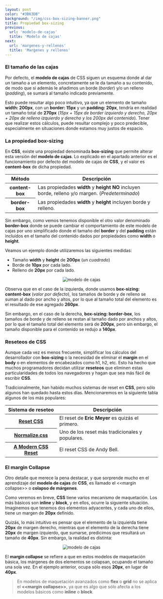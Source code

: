 ```yaml
---
layout: post
color: "#3B63DB"
background: "/img/css-box-sizing-banner.png"
title: Propiedad box-sizing
previous:
  url: 'modelo-de-cajas'
  title: 'Modelo de cajas'
next:
  url: 'margenes-y-rellenos'
  title: 'Margenes y rellenos'
---
```



### El tamaño de las cajas

Por defecto, el **modelo de cajas** de CSS siguen un esquema donde al dar un tamaño a un elemento, concretamente se le da tamaño a su contenido, de modo que si además le añadimos un borde (*border*) y/o un relleno (*padding*), se sumará al tamaño indicado previamente.

Esto puede resultar algo poco intuitivo, ya que un elemento de tamaño **width: 200px**, con un **border: 15px** y un **padding: 20px**, tendría en realidad un tamaño total de **270px** (*15px + 15px de border izquierdo y derecho, 20px + 20px de relleno izquierdo y derecho y los 200px del contenido*). Tener que realizar estos cálculos, puede resultar complejo y poco predecible, especialmente en situaciones donde estamos muy justos de espacio.

### La propiedad box-sizing

En **CSS**, existe una propiedad denominada **box-sizing** que permite alterar esta versión del **modelo de cajas**. Lo explicado en el apartado anterior es el funcionamiento por defecto del modelo de cajas de **CSS**, y el valor es **content-box** de dicha propiedad.

<table class="table table-striped table-borderless shadow-sm border">
  <thead class="thead-css">
    <th>Método</th>
    <th>Descripción</th>
  </thead>
  <tbody>
        <tr>
          <th>content-box</th>
          <td>Las propiedades <strong>width</strong> y <strong>height NO</strong> incluyen borde, relleno y/o margen. (<em>Predeterminado</em>)</td>
        </tr>
        <tr>
          <th>border-box</th>
          <td>Las propiedades <strong>width</strong> y <strong>height</strong> incluyen borde y relleno.</td>
        </tr>
  </tbody>
</table>

Sin embargo, como vemos tenemos disponible el otro valor denominado **border-box** donde se puede cambiar el comportamiento de este modelo de cajas por uno simplificado donde el tamaño del **border** y del **padding** están incluídos en el tamaño del contenido dados por propiedades como **width** o **height**.

Veamos un ejemplo donde utilizaremos las siguientes medidas:

- Tamaño **width** y **height** de **200px** (*un cuadrado*)
- Borde de **10px** por cada lado.
- Relleno de **20px** por cada lado.


<p align="center">
  <img src="{{"/img/css-border-box-sizing.png" | prepend: site.baseurl }}" alt="modelo de cajas" class="size">
</p>

Observa que en el caso de la izquierda, donde usamos **box-sizing: content-box** (*valor por defecto*), los tamaños de borde y de relleno se suman al dado por ancho y altos, por lo que al tamaño total del elemento es el resultado de ese agregado **260px**.

Sin embargo, en el caso de la derecha, **box-sizing: border-box**, los tamaños de borde y de relleno se restan al tamaño dado por anchos y altos, por lo que el tamaño total del elemento será de **200px**, pero sin embargo, el tamaño disponible para el contenido se redujo a **140px**.


### Reseteos de CSS

Aunque cada vez es menos frecuente, simplificar los cálculos del desarrollador con **box-sizing** o la necesidad de eliminar el **margin** en el **body** o en elementos de encabezados como <span class="tag">h1</span>, <span class="tag">h2</span>, etc. Esto ha hecho que muchos programadores decidan utilizar **reseteos** que eliminen estas particularidades de todos los navegadores y hagan que sea más fácil de escribir **CSS**.

Tradicionalmente, han habido muchos sistemas de reset en **CSS**, pero sólo algunos han quedado hasta estos días. Mencionaremos en la siguiente tabla algunos de los más populares:


<table class="table table-striped table-borderless shadow-sm border">
  <thead class="thead-css">
    <th>Sistema de reseteo</th>
    <th>Descripción</th>
  </thead>
  <tbody>
        <tr>
          <th><a href="https://meyerweb.com/eric/tools/css/reset/" target="_blank">Reset CSS</a></th>
          <td>El reset de  <strong>Eric Meyer</strong> es quizás el primero.</td>
        </tr>
        <tr>
          <th><a href="https://necolas.github.io/normalize.css/" target="_blank">Normalize.css</a></th>
          <td>Uno de los reset más tradicionales y populares.</td>
        </tr>
        <tr>
          <th><a href="https://andy-bell.co.uk/a-modern-css-reset/" target="_blank">A Modern CSS Reset</a></th>
          <td>El reset CSS de Andy Bell.</td>
        </tr>
  </tbody>
</table>


### El margin Collapse

Otro detalle que merece la pena destacar, y que sorprende mucho en el aprendizaje del **modelo de cajas** de **CSS**, es llamado el &lt;&lt;margin collapse&gt;&gt; o **colapso de márgenes**.

Como veremos en breve, **CSS** tiene varios mecanismo de maquetación. Los más básicos son **inline** y **block**, y en ellos, ocurre la siguiente situación. Imaginemos que tenemos dos elementos adyacentes, y cada uno de ellos, tiene un margen de **20px** definido.

Quizás, lo más intuitivo es pensar que el elemento de la izquierda tiene **20px** de margen derecho, mientras que el elemento de la derecha tiene **20px** de margen izquierdo, que sumarse, predicimos que resultará un tamaño de **40px**. Sin embargo, la realidad es distinta:  

<p align="center">
  <img src="{{"/img/css-margin-collapse.png" | prepend: site.baseurl }}" alt="modelo de cajas" class="size">
</p>

El **margin collapse** se refiere a que en estos modelos de maquetación básica, los márgenes de dos elementos se colapsan, ocupando el tamaño una sola vez. En el ejemplo anterior, ocupa sólo esos **20px**, en lugar de **40px**.


>En modelos de maquetación avanzados como **flex** o **grid** no se aplica el **&lt;&lt;margin collapse&gt;&gt;**, ya que es algo que sólo afecta a los modelos básicos como **inline** o **block**.
